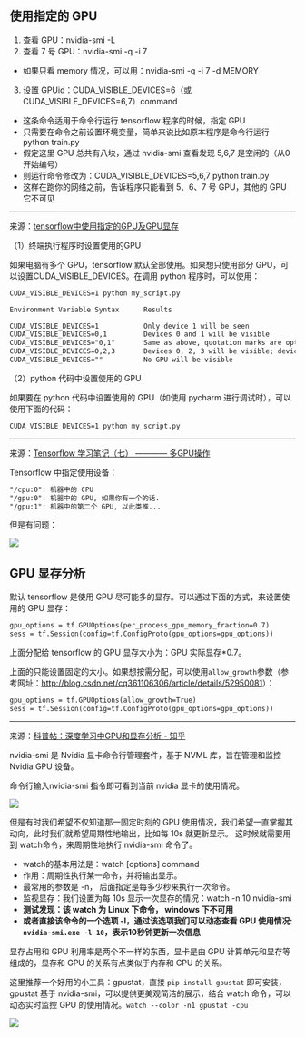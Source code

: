 ## 使用指定的 GPU

1. 查看 GPU：nvidia-smi -L 
2. 查看 7 号 GPU：nvidia-smi -q -i 7

  - 如果只看 memory 情况，可以用：nvidia-smi -q -i 7 -d MEMORY
3. 设置 GPUid：CUDA_VISIBLE_DEVICES=6（或CUDA_VISIBLE_DEVICES=6,7）command

  - 这条命令适用于命令行运行 tensorflow 程序的时候，指定 GPU
  - 只需要在命令之前设置环境变量，简单来说比如原本程序是命令行运行 python train.py
  - 假定这里 GPU 总共有八块，通过 nvidia-smi 查看发现 5,6,7 是空闲的（从0开始编号）
  - 则运行命令修改为：CUDA_VISIBLE_DEVICES=5,6,7 python train.py
  - 这样在跑你的网络之前，告诉程序只能看到 5、6、7 号 GPU，其他的 GPU 它不可见



---

来源：[tensorflow中使用指定的GPU及GPU显存](https://www.cnblogs.com/darkknightzh/p/6591923.html)

（1）终端执行程序时设置使用的GPU

如果电脑有多个 GPU，tensorflow 默认全部使用。如果想只使用部分 GPU，可以设置CUDA_VISIBLE_DEVICES。在调用 python 程序时，可以使用：

``` xml
CUDA_VISIBLE_DEVICES=1 python my_script.py
```

``` xml
Environment Variable Syntax      Results

CUDA_VISIBLE_DEVICES=1           Only device 1 will be seen
CUDA_VISIBLE_DEVICES=0,1         Devices 0 and 1 will be visible
CUDA_VISIBLE_DEVICES="0,1"       Same as above, quotation marks are optional
CUDA_VISIBLE_DEVICES=0,2,3       Devices 0, 2, 3 will be visible; device 1 is masked
CUDA_VISIBLE_DEVICES=""          No GPU will be visible
```

（2）python 代码中设置使用的 GPU

如果要在 python 代码中设置使用的 GPU（如使用 pycharm 进行调试时），可以使用下面的代码：

``` xml
CUDA_VISIBLE_DEVICES=1 python my_script.py
```



----

来源：[Tensorflow 学习笔记（七） ———— 多GPU操作](https://applenob.github.io/tf_7.html)

Tensorflow 中指定使用设备：

``` xml
"/cpu:0": 机器中的 CPU
"/gpu:0": 机器中的 GPU, 如果你有一个的话.
"/gpu:1": 机器中的第二个 GPU, 以此类推...
```

但是有问题：

![](https://img-1256179949.cos.ap-shanghai.myqcloud.com/20190303154853.png)



## GPU 显存分析

默认 tensorflow 是使用 GPU 尽可能多的显存。可以通过下面的方式，来设置使用的 GPU 显存：

``` xml
gpu_options = tf.GPUOptions(per_process_gpu_memory_fraction=0.7)
sess = tf.Session(config=tf.ConfigProto(gpu_options=gpu_options))    
```

上面分配给 tensorflow 的 GPU 显存大小为：GPU 实际显存*0.7。

上面的只能设置固定的大小。如果想按需分配，可以使用`allow_growth`参数（参考网址：<http://blog.csdn.net/cq361106306/article/details/52950081>）：

``` xml
gpu_options = tf.GPUOptions(allow_growth=True)
sess = tf.Session(config=tf.ConfigProto(gpu_options=gpu_options))  
```



---

来源：[科普帖：深度学习中GPU和显存分析 - 知乎](https://zhuanlan.zhihu.com/p/31558973)

nvidia-smi 是 Nvidia 显卡命令行管理套件，基于 NVML 库，旨在管理和监控 Nvidia GPU 设备。

命令行输入nvidia-smi 指令即可看到当前 nvidia 显卡的使用情况。

![](https://img-1256179949.cos.ap-shanghai.myqcloud.com/20190303155029.png)

但是有时我们希望不仅知道那一固定时刻的 GPU 使用情况，我们希望一直掌握其动向，此时我们就希望周期性地输出，比如每 10s 就更新显示。 这时候就需要用到 watch命令，来周期性地执行 nvidia-smi 命令了。

- watch的基本用法是：watch [options] command
- 作用：周期性执行某一命令，并将输出显示。
- 最常用的参数是 -n， 后面指定是每多少秒来执行一次命令。
- 监视显存：我们设置为每 10s 显示一次显存的情况：watch -n 10 nvidia-smi
- **测试发现：该 watch 为 Linux 下命令， windows 下不可用**
- **或者直接该命令的一个选项 -l，通过该选项我们可以动态查看 GPU 使用情况: `nvidia-smi.exe -l 10`，表示10秒钟更新一次信息**

显存占用和 GPU 利用率是两个不一样的东西，显卡是由 GPU 计算单元和显存等组成的，显存和 GPU 的关系有点类似于内存和 CPU 的关系。

这里推荐一个好用的小工具：gpustat，直接 `pip install gpustat` 即可安装，gpustat 基于 nvidia-smi，可以提供更美观简洁的展示，结合 watch 命令，可以动态实时监控 GPU 的使用情况。`watch --color -n1 gpustat -cpu `

![](https://img-1256179949.cos.ap-shanghai.myqcloud.com/20190303155232.png)